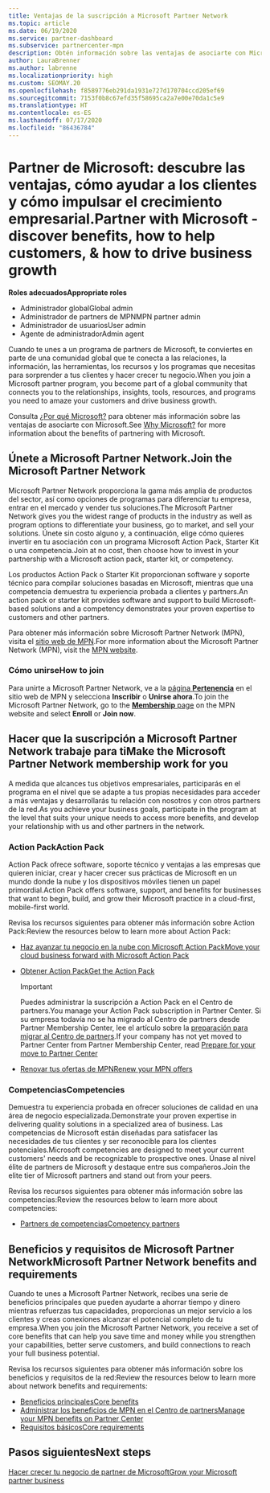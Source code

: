 ```yaml
---
title: Ventajas de la suscripción a Microsoft Partner Network
ms.topic: article
ms.date: 06/19/2020
ms.service: partner-dashboard
ms.subservice: partnercenter-mpn
description: Obtén información sobre las ventajas de asociarte con Microsoft, incluidas las opciones de Microsoft Action Pack, las competencias y los programas para diferenciar tu negocio, sacarlo al mercado y vender tus soluciones.
author: LauraBrenner
ms.author: labrenne
ms.localizationpriority: high
ms.custom: SEOMAY.20
ms.openlocfilehash: f8589776eb291da1931e727d170704ccd205ef69
ms.sourcegitcommit: 7153f0b8c67efd35f58695ca2a7e00e70da1c5e9
ms.translationtype: HT
ms.contentlocale: es-ES
ms.lasthandoff: 07/17/2020
ms.locfileid: "86436784"
---
```

# <a name="partner-with-microsoft---discover-benefits-how-to-help-customers--how-to-drive-business-growth"></a><span data-ttu-id="bb3b8-103">Partner de Microsoft: descubre las ventajas, cómo ayudar a los clientes y cómo impulsar el crecimiento empresarial.</span><span class="sxs-lookup"><span data-stu-id="bb3b8-103">Partner with Microsoft - discover benefits, how to help customers, & how to drive business growth</span></span>

<span data-ttu-id="bb3b8-104">**Roles adecuados**</span><span class="sxs-lookup"><span data-stu-id="bb3b8-104">**Appropriate roles**</span></span>

- <span data-ttu-id="bb3b8-105">Administrador global</span><span class="sxs-lookup"><span data-stu-id="bb3b8-105">Global admin</span></span>
- <span data-ttu-id="bb3b8-106">Administrador de partners de MPN</span><span class="sxs-lookup"><span data-stu-id="bb3b8-106">MPN partner admin</span></span>
- <span data-ttu-id="bb3b8-107">Administrador de usuarios</span><span class="sxs-lookup"><span data-stu-id="bb3b8-107">User admin</span></span>
- <span data-ttu-id="bb3b8-108">Agente de administrador</span><span class="sxs-lookup"><span data-stu-id="bb3b8-108">Admin agent</span></span>

<span data-ttu-id="bb3b8-109">Cuando te unes a un programa de partners de Microsoft, te conviertes en parte de una comunidad global que te conecta a las relaciones, la información, las herramientas, los recursos y los programas que necesitas para sorprender a tus clientes y hacer crecer tu negocio.</span><span class="sxs-lookup"><span data-stu-id="bb3b8-109">When you join a Microsoft partner program, you become part of a global community that connects you to the relationships, insights, tools, resources, and programs you need to amaze your customers and drive business growth.</span></span>

<span data-ttu-id="bb3b8-110">Consulta [¿Por qué Microsoft?](https://partner.microsoft.com/business-opportunities/why-microsoft) para obtener más información sobre las ventajas de asociarte con Microsoft.</span><span class="sxs-lookup"><span data-stu-id="bb3b8-110">See [Why Microsoft?](https://partner.microsoft.com/business-opportunities/why-microsoft) for more information about the benefits of partnering with Microsoft.</span></span>

## <a name="join-the-microsoft-partner-network"></a><span data-ttu-id="bb3b8-111">Únete a Microsoft Partner Network.</span><span class="sxs-lookup"><span data-stu-id="bb3b8-111">Join the Microsoft Partner Network</span></span>

<span data-ttu-id="bb3b8-112">Microsoft Partner Network proporciona la gama más amplia de productos del sector, así como opciones de programas para diferenciar tu empresa, entrar en el mercado y vender tus soluciones.</span><span class="sxs-lookup"><span data-stu-id="bb3b8-112">The Microsoft Partner Network gives you the widest range of products in the industry as well as program options to differentiate your business, go to market, and sell your solutions.</span></span> <span data-ttu-id="bb3b8-113">Únete sin costo alguno y, a continuación, elige cómo quieres invertir en tu asociación con un programa Microsoft Action Pack, Starter Kit o una competencia.</span><span class="sxs-lookup"><span data-stu-id="bb3b8-113">Join at no cost, then choose how to invest in your partnership with a Microsoft action pack, starter kit, or competency.</span></span>

<span data-ttu-id="bb3b8-114">Los productos Action Pack o Starter Kit proporcionan software y soporte técnico para compilar soluciones basadas en Microsoft, mientras que una competencia demuestra tu experiencia probada a clientes y partners.</span><span class="sxs-lookup"><span data-stu-id="bb3b8-114">An action pack or starter kit provides software and support to build Microsoft-based solutions and a competency demonstrates your proven expertise to customers and other partners.</span></span>

<span data-ttu-id="bb3b8-115">Para obtener más información sobre Microsoft Partner Network (MPN), visita el [sitio web de MPN](https://partner.microsoft.com/commercial).</span><span class="sxs-lookup"><span data-stu-id="bb3b8-115">For more information about the Microsoft Partner Network (MPN), visit the [MPN website](https://partner.microsoft.com/commercial).</span></span>

### <a name="how-to-join"></a><span data-ttu-id="bb3b8-116">Cómo unirse</span><span class="sxs-lookup"><span data-stu-id="bb3b8-116">How to join</span></span>

<span data-ttu-id="bb3b8-117">Para unirte a Microsoft Partner Network, ve a la [página **Pertenencia**](https://partner.microsoft.com/membership) en el sitio web de MPN y selecciona **Inscribir** o **Unirse ahora**.</span><span class="sxs-lookup"><span data-stu-id="bb3b8-117">To join the Microsoft Partner Network, go to the [**Membership** page](https://partner.microsoft.com/membership) on the MPN website and select **Enroll** or **Join now**.</span></span>

## <a name="make-the-microsoft-partner-network-membership-work-for-you"></a><span data-ttu-id="bb3b8-118">Hacer que la suscripción a Microsoft Partner Network trabaje para ti</span><span class="sxs-lookup"><span data-stu-id="bb3b8-118">Make the Microsoft Partner Network membership work for you</span></span>

<span data-ttu-id="bb3b8-119">A medida que alcances tus objetivos empresariales, participarás en el programa en el nivel que se adapte a tus propias necesidades para acceder a más ventajas y desarrollarás tu relación con nosotros y con otros partners de la red.</span><span class="sxs-lookup"><span data-stu-id="bb3b8-119">As you achieve your business goals, participate in the program at the level that suits your unique needs to access more benefits, and develop your relationship with us and other partners in the network.</span></span>

### <a name="action-pack"></a><span data-ttu-id="bb3b8-120">Action Pack</span><span class="sxs-lookup"><span data-stu-id="bb3b8-120">Action Pack</span></span>

<span data-ttu-id="bb3b8-121">Action Pack ofrece software, soporte técnico y ventajas a las empresas que quieren iniciar, crear y hacer crecer sus prácticas de Microsoft en un mundo donde la nube y los dispositivos móviles tienen un papel primordial.</span><span class="sxs-lookup"><span data-stu-id="bb3b8-121">Action Pack offers software, support, and benefits for businesses that want to begin, build, and grow their Microsoft practice in a cloud-first, mobile-first world.</span></span>

<span data-ttu-id="bb3b8-122">Revisa los recursos siguientes para obtener más información sobre Action Pack:</span><span class="sxs-lookup"><span data-stu-id="bb3b8-122">Review the resources below to learn more about Action Pack:</span></span>

- [<span data-ttu-id="bb3b8-123">Haz avanzar tu negocio en la nube con Microsoft Action Pack</span><span class="sxs-lookup"><span data-stu-id="bb3b8-123">Move your cloud business forward with Microsoft Action Pack</span></span>](https://partner.microsoft.com/membership/action-pack)

- [<span data-ttu-id="bb3b8-124">Obtener Action Pack</span><span class="sxs-lookup"><span data-stu-id="bb3b8-124">Get the Action Pack</span></span>](mpn-get-action-pack.md)
  
    >[!IMPORTANT]
    ><span data-ttu-id="bb3b8-125">Puedes administrar la suscripción a Action Pack en el Centro de partners.</span><span class="sxs-lookup"><span data-stu-id="bb3b8-125">You manage your Action Pack subscription in Partner Center.</span></span> <span data-ttu-id="bb3b8-126">Si su empresa todavía no se ha migrado al Centro de partners desde Partner Membership Center, lee el artículo sobre la [preparación para migrar al Centro de partners](prepare-pmc-pc-migration.md).</span><span class="sxs-lookup"><span data-stu-id="bb3b8-126">If your company has not yet moved to Partner Center from Partner Membership Center, read [Prepare for your move to Partner Center](prepare-pmc-pc-migration.md)</span></span>  

- [<span data-ttu-id="bb3b8-127">Renovar tus ofertas de MPN</span><span class="sxs-lookup"><span data-stu-id="bb3b8-127">Renew your MPN offers</span></span>](renew-mpn-offers.md)

### <a name="competencies"></a><span data-ttu-id="bb3b8-128">Competencias</span><span class="sxs-lookup"><span data-stu-id="bb3b8-128">Competencies</span></span>

<span data-ttu-id="bb3b8-129">Demuestra tu experiencia probada en ofrecer soluciones de calidad en una área de negocio especializada.</span><span class="sxs-lookup"><span data-stu-id="bb3b8-129">Demonstrate your proven expertise in delivering quality solutions in a specialized area of business.</span></span> <span data-ttu-id="bb3b8-130">Las competencias de Microsoft están diseñadas para satisfacer las necesidades de tus clientes y ser reconocible para los clientes potenciales.</span><span class="sxs-lookup"><span data-stu-id="bb3b8-130">Microsoft competencies are designed to meet your current customers' needs and be recognizable to prospective ones.</span></span> <span data-ttu-id="bb3b8-131">Únase al nivel élite de partners de Microsoft y destaque entre sus compañeros.</span><span class="sxs-lookup"><span data-stu-id="bb3b8-131">Join the elite tier of Microsoft partners and stand out from your peers.</span></span>

<span data-ttu-id="bb3b8-132">Revisa los recursos siguientes para obtener más información sobre las competencias:</span><span class="sxs-lookup"><span data-stu-id="bb3b8-132">Review the resources below to learn more about competencies:</span></span>

- [<span data-ttu-id="bb3b8-133">Partners de competencias</span><span class="sxs-lookup"><span data-stu-id="bb3b8-133">Competency partners</span></span>](https://partner.microsoft.com/membership/competencies)

## <a name="microsoft-partner-network-benefits-and-requirements"></a><span data-ttu-id="bb3b8-134">Beneficios y requisitos de Microsoft Partner Network</span><span class="sxs-lookup"><span data-stu-id="bb3b8-134">Microsoft Partner Network benefits and requirements</span></span>

<span data-ttu-id="bb3b8-135">Cuando te unes a Microsoft Partner Network, recibes una serie de beneficios principales que pueden ayudarte a ahorrar tiempo y dinero mientras refuerzas tus capacidades, proporcionas un mejor servicio a los clientes y creas conexiones alcanzar el potencial completo de tu empresa.</span><span class="sxs-lookup"><span data-stu-id="bb3b8-135">When you join the Microsoft Partner Network, you receive a set of core benefits that can help you save time and money while you strengthen your capabilities, better serve customers, and build connections to reach your full business potential.</span></span>

<span data-ttu-id="bb3b8-136">Revisa los recursos siguientes para obtener más información sobre los beneficios y requisitos de la red:</span><span class="sxs-lookup"><span data-stu-id="bb3b8-136">Review the resources below to learn more about network benefits and requirements:</span></span>

- [<span data-ttu-id="bb3b8-137">Beneficios principales</span><span class="sxs-lookup"><span data-stu-id="bb3b8-137">Core benefits</span></span>](https://partner.microsoft.com/membership/core-benefits#simple-tab-content-1)
- [<span data-ttu-id="bb3b8-138">Administrar los beneficios de MPN en el Centro de partners</span><span class="sxs-lookup"><span data-stu-id="bb3b8-138">Manage your MPN benefits on Partner Center</span></span>](manage-your-partner-network-benefits.md)
- [<span data-ttu-id="bb3b8-139">Requisitos básicos</span><span class="sxs-lookup"><span data-stu-id="bb3b8-139">Core requirements</span></span>](https://partner.microsoft.com/membership/core-benefits#simple-tab-content-2)

## <a name="next-steps"></a><span data-ttu-id="bb3b8-140">Pasos siguientes</span><span class="sxs-lookup"><span data-stu-id="bb3b8-140">Next steps</span></span>

[<span data-ttu-id="bb3b8-141">Hacer crecer tu negocio de partner de Microsoft</span><span class="sxs-lookup"><span data-stu-id="bb3b8-141">Grow your Microsoft partner business</span></span>](grow-your-business.md)
